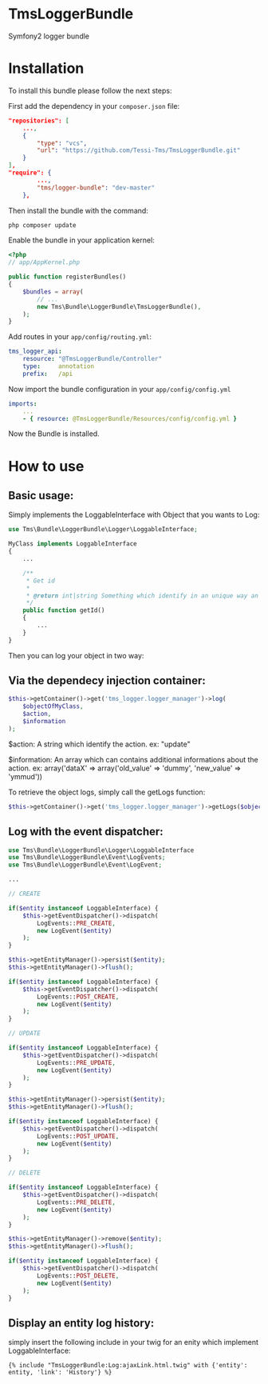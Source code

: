 TmsLoggerBundle
===============

Symfony2 logger bundle


Installation
============

To install this bundle please follow the next steps:

First add the dependency in your `composer.json` file:

```json
"repositories": [
    ...,
    {
        "type": "vcs",
        "url": "https://github.com/Tessi-Tms/TmsLoggerBundle.git"
    }
],
"require": {
        ...,
        "tms/logger-bundle": "dev-master"
    },
```

Then install the bundle with the command:

```sh
php composer update
```

Enable the bundle in your application kernel:

```php
<?php
// app/AppKernel.php

public function registerBundles()
{
    $bundles = array(
        // ...
        new Tms\Bundle\LoggerBundle\TmsLoggerBundle(),
    );
}
```

Add routes in your `app/config/routing.yml`:

```yml
tms_logger_api:
    resource: "@TmsLoggerBundle/Controller"
    type:     annotation
    prefix:   /api
```

Now import the bundle configuration in your `app/config/config.yml`

```yml
imports:
    ...
    - { resource: @TmsLoggerBundle/Resources/config/config.yml }
```

Now the Bundle is installed.


How to use
==========

Basic usage:
------------

Simply implements the LoggableInterface with Object that you wants to Log:

```php
use Tms\Bundle\LoggerBundle\Logger\LoggableInterface;

MyClass implements LoggableInterface
{
    ...

    /**
     * Get id
     *
     * @return int|string Something which identify in an unique way an object
     */
    public function getId()
    {
        ...
    }
}

```

Then you can log your object in two way:


Via the dependecy injection container:
--------------------------------------

```php
$this->getContainer()->get('tms_logger.logger_manager')->log(
    $objectOfMyClass,
    $action,
    $information
);
```

$action:
A string which identify the action.
ex: "update"

$information:
An array which can contains additional informations about the action.
ex: array('dataX' => array('old_value' => 'dummy', 'new_value' => 'ymmud'))

To retrieve the object logs, simply call the getLogs function:

```php
$this->getContainer()->get('tms_logger.logger_manager')->getLogs($objectOfMyClass);
```


Log with the event dispatcher:
------------------------------


```php
use Tms\Bundle\LoggerBundle\Logger\LoggableInterface
use Tms\Bundle\LoggerBundle\Event\LogEvents;
use Tms\Bundle\LoggerBundle\Event\LogEvent;

...

// CREATE

if($entity instanceof LoggableInterface) {
    $this->getEventDispatcher()->dispatch(
        LogEvents::PRE_CREATE,
        new LogEvent($entity)
    );
}

$this->getEntityManager()->persist($entity);
$this->getEntityManager()->flush();

if($entity instanceof LoggableInterface) {
    $this->getEventDispatcher()->dispatch(
        LogEvents::POST_CREATE,
        new LogEvent($entity)
    );
}

// UPDATE

if($entity instanceof LoggableInterface) {
    $this->getEventDispatcher()->dispatch(
        LogEvents::PRE_UPDATE,
        new LogEvent($entity)
    );
}

$this->getEntityManager()->persist($entity);
$this->getEntityManager()->flush();

if($entity instanceof LoggableInterface) {
    $this->getEventDispatcher()->dispatch(
        LogEvents::POST_UPDATE,
        new LogEvent($entity)
    );
}

// DELETE

if($entity instanceof LoggableInterface) {
    $this->getEventDispatcher()->dispatch(
        LogEvents::PRE_DELETE,
        new LogEvent($entity)
    );
}

$this->getEntityManager()->remove($entity);
$this->getEntityManager()->flush();

if($entity instanceof LoggableInterface) {
    $this->getEventDispatcher()->dispatch(
        LogEvents::POST_DELETE,
        new LogEvent($entity)
    );
}
```


Display an entity log history:
------------------------------

simply insert the following include in your twig for an enity which implement LoggableInterface:

```twig
{% include "TmsLoggerBundle:Log:ajaxLink.html.twig" with {'entity': entity, 'link': 'History'} %}
```


